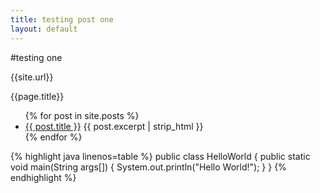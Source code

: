 ```yaml
---
title: testing post one
layout: default
---
```


#testing one

{{site.url}}

{{page.title}}

<ul>
  {% for post in site.posts %}
    <li>
      <a href="{{ post.url }}">{{ post.title }}</a>
      {{ post.excerpt | strip_html }}
    </li>
  {% endfor %}
</ul>

{% highlight java linenos=table %}
public class HelloWorld {
    public static void main(String args[]) {
      System.out.println("Hello World!");
    }
}
{% endhighlight %}
